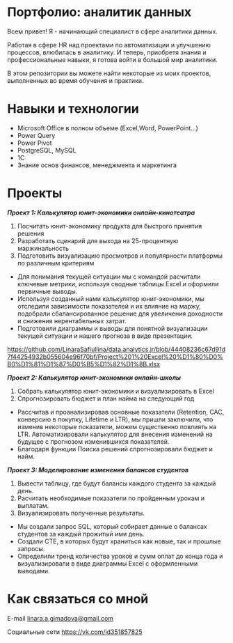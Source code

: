 # Портфолио: аналитик данных

Всем привет!
Я - начинающий специалист в  сфере аналитики данных.

Работая в сфере HR над проектами по автоматизации и улучшению процессов, влюбилась в аналитику. И теперь, приобретя знания и профессиональные навыки, я готова войти в большой мир аналитики.

В этом репозитории вы можете найти некоторые из моих проектов, выполненных во время обучения и практики. 

Навыки и технологии
=====================
- Microsoft Office в полном объеме (Excel,Word, PowerPoint...)
- Power Query 
- Power Pivot
- PostgreSQL, MySQL
- 1C
- Знание основ финансов, менеджмента и маркетинга

Проекты
=================
***Проект 1: Калькулятор юнит-экономики онлайн-кинотеатра***

1. Посчитать юнит-экономику продукта для быстрого принятия решения
2. Разработать сценарий для выхода на 25-процентную маржинальность
3. Подготовить визуализацию просмотров и популярности платформы по различным критериям

* Для понимания текущей ситуации мы с командой расчитали ключевые метрики, используя сводные таблицы  Excel и оформили первичные выводы.
* Используя созданный нами калькулятор юнит-экономики, мы отследили зависимости показателей и их влияние на маржу, подобрали сбалансированное решение для увеличения доходности и снижения нерентабельных затрат.
* Подготовили диаграммы и выводы для понятной визуализации текущей ситуации и нашего прогноза в виде презентации.

<https://github.com/LinaraSafiullina/data.analytics.jr/blob/44408236c67d91d7f44254932b055604e96f70bf/Project%201%20Excel%20%D1%80%D0%B0%D1%81%D1%87%D0%B5%D1%82%D1%8B.xlsx>

***Проект 2: Калькулятор юнит-экономики онлайн-школы***

1. Собрать калькулятор юнит-экономики и визуализировать в Excel
2. Спрогнозировать бюджет и план найма на следующий год

* Рассчитав и проанализировав основные показатели (Retention, CAC, конверсию в покупку, Lifetime и LTR), мы пришли заключили, что изменив некоторые показатели, можем существенно повлиять на LTR. Автоматизировали калькулятор для внесения изменений на будущее с прогнозом изменившихся показателей.
* Благодаря функции Поиска решений спрогнозировали бюджет и найм.


***Проект 3: Моделирование изменения балансов студентов***

1. Вывести таблицу, где будут балансы каждого студента за каждый день.
2. Расчитать необходимые показатели по пройденным урокам и выплатам.
3. Визуализировать полученные результаты.

* Мы создали запрос SQL, который собирает данные о балансах студентов за каждый прожитый ими день.
* Создали СТЕ, в которых будут храниться как новые, так и прошлые запросы.
* Определили тренд количества уроков и сумм оплат до конца года и визуализировали в виде диаграммы Excel с оформленными выводами.

Как связаться со мной
=====
E-mail
<linara.a.gimadova@gmail.com>

Социальные сети
<https://vk.com/id351857825>
